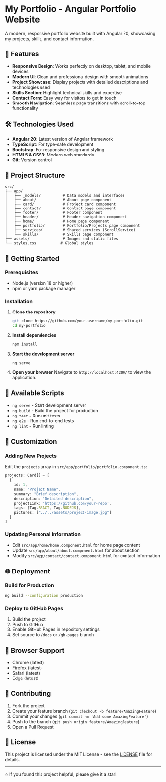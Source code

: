 # My Portfolio - Angular Portfolio Website

A modern, responsive portfolio website built with Angular 20, showcasing my projects, skills, and contact information.

## 🚀 Features

- **Responsive Design**: Works perfectly on desktop, tablet, and mobile devices
- **Modern UI**: Clean and professional design with smooth animations
- **Project Showcase**: Display projects with detailed descriptions and technologies used
- **Skills Section**: Highlight technical skills and expertise
- **Contact Form**: Easy way for visitors to get in touch
- **Smooth Navigation**: Seamless page transitions with scroll-to-top functionality

## 🛠️ Technologies Used

- **Angular 20**: Latest version of Angular framework
- **TypeScript**: For type-safe development
- **Bootstrap**: For responsive design and styling
- **HTML5 & CSS3**: Modern web standards
- **Git**: Version control

## 📁 Project Structure

```
src/
├── app/
│   ├── _models/          # Data models and interfaces
│   ├── about/            # About page component
│   ├── card/             # Project card component
│   ├── contact/          # Contact page component
│   ├── footer/           # Footer component
│   ├── header/           # Header navigation component
│   ├── home/             # Home page component
│   ├── portfolio/        # Portfolio/Projects page component
│   ├── services/         # Shared services (ScrollService)
│   └── skills/           # Skills page component
├── assets/               # Images and static files
└── styles.css           # Global styles
```

## 🚀 Getting Started

### Prerequisites

- Node.js (version 18 or higher)
- npm or yarn package manager

### Installation

1. **Clone the repository**
   ```bash
   git clone https://github.com/your-username/my-portfolio.git
   cd my-portfolio
   ```

2. **Install dependencies**
   ```bash
   npm install
   ```

3. **Start the development server**
   ```bash
   ng serve
   ```

4. **Open your browser**
   Navigate to `http://localhost:4200/` to view the application.

## 📝 Available Scripts

- `ng serve` - Start development server
- `ng build` - Build the project for production
- `ng test` - Run unit tests
- `ng e2e` - Run end-to-end tests
- `ng lint` - Run linting

## 🎨 Customization

### Adding New Projects
Edit the `projects` array in `src/app/portfolio/portfolio.component.ts`:

```typescript
projects: Card[] = [
  {
    id: 1,
    name: "Project Name",
    summary: "Brief description",
    description: "Detailed description",
    projectLink: 'https://github.com/your-repo',
    tags: [Tag.REACT, Tag.NODEJS],
    pictures: ["../../assets/project-image.jpg"]
  }
]
```

### Updating Personal Information
- Edit `src/app/home/home.component.html` for home page content
- Update `src/app/about/about.component.html` for about section
- Modify `src/app/contact/contact.component.html` for contact information

## 🌐 Deployment

### Build for Production
```bash
ng build --configuration production
```

### Deploy to GitHub Pages
1. Build the project
2. Push to GitHub
3. Enable GitHub Pages in repository settings
4. Set source to `/docs` or `/gh-pages` branch

## 📱 Browser Support

- Chrome (latest)
- Firefox (latest)
- Safari (latest)
- Edge (latest)

## 🤝 Contributing

1. Fork the project
2. Create your feature branch (`git checkout -b feature/AmazingFeature`)
3. Commit your changes (`git commit -m 'Add some AmazingFeature'`)
4. Push to the branch (`git push origin feature/AmazingFeature`)
5. Open a Pull Request

## 📄 License

This project is licensed under the MIT License - see the [LICENSE](LICENSE) file for details.

---

⭐ If you found this project helpful, please give it a star!
